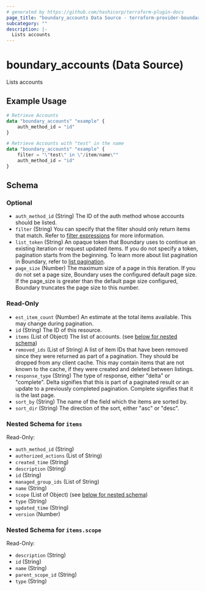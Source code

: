 ```yaml
---
# generated by https://github.com/hashicorp/terraform-plugin-docs
page_title: "boundary_accounts Data Source - terraform-provider-boundary"
subcategory: ""
description: |-
  Lists accounts
---
```


# boundary_accounts (Data Source)

Lists accounts

## Example Usage

```terraform
# Retrieve Accounts
data "boundary_accounts" "example" {
	auth_method_id = "id"
}

# Retrieve Accounts with "test" in the name
data "boundary_accounts" "example" {
	filter = "\"test\" in \"/item/name\""
	auth_method_id = "id"
}
```

<!-- schema generated by tfplugindocs -->
## Schema

### Optional

- `auth_method_id` (String) The ID of the auth method whose accounts should be listed.
- `filter` (String) You can specify that the filter should only return items that match.
Refer to [filter expressions](https://developer.hashicorp.com/boundary/docs/concepts/filtering) for more information.
- `list_token` (String) An opaque token that Boundary uses to continue an existing iteration or
request updated items. If you do not specify a token, pagination
starts from the beginning. To learn more about list pagination
in Boundary, refer to [list pagination](https://developer.hashicorp.com/boundary/docs/api-clients/api/pagination).
- `page_size` (Number) The maximum size of a page in this iteration.
If you do not set a page size, Boundary uses the configured default page size.
If the page_size is greater than the default page size configured,
Boundary truncates the page size to this number.

### Read-Only

- `est_item_count` (Number) An estimate at the total items available. This may change during pagination.
- `id` (String) The ID of this resource.
- `items` (List of Object) The list of accounts. (see [below for nested schema](#nestedatt--items))
- `removed_ids` (List of String) A list of item IDs that have been removed since they were returned
as part of a pagination. They should be dropped from any client cache.
This may contain items that are not known to the cache, if they were
created and deleted between listings.
- `response_type` (String) The type of response, either "delta" or "complete".
Delta signifies that this is part of a paginated result
or an update to a previously completed pagination.
Complete signifies that it is the last page.
- `sort_by` (String) The name of the field which the items are sorted by.
- `sort_dir` (String) The direction of the sort, either "asc" or "desc".

<a id="nestedatt--items"></a>
### Nested Schema for `items`

Read-Only:

- `auth_method_id` (String)
- `authorized_actions` (List of String)
- `created_time` (String)
- `description` (String)
- `id` (String)
- `managed_group_ids` (List of String)
- `name` (String)
- `scope` (List of Object) (see [below for nested schema](#nestedobjatt--items--scope))
- `type` (String)
- `updated_time` (String)
- `version` (Number)

<a id="nestedobjatt--items--scope"></a>
### Nested Schema for `items.scope`

Read-Only:

- `description` (String)
- `id` (String)
- `name` (String)
- `parent_scope_id` (String)
- `type` (String)
